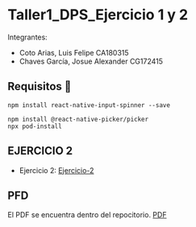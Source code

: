 # Taller1_DPS_Ejercicio 1 y 2
 
Integrantes:
* Coto Arias, Luis Felipe CA180315
* Chaves García, Josue Alexander CG172415

## Requisitos :rotating_light:
```
npm install react-native-input-spinner --save

npm install @react-native-picker/picker
npx pod-install
```
## EJERCICIO 2
* Ejercicio 2: [Ejercicio-2](https://snack.expo.dev/@cotaxo/1e79af)

## PFD
El PDF se encuentra dentro del repocitorio. [PDF](https://github.com/Jalex-Cg/DPS-Lab_Desafio1_Ejercicios_1-2/blob/0048a81237c07247b75e025f3eaca8627b109a6b/PrimerDesafioPractico_CA180315_CG172415.pdf)


